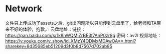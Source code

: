# Network
文件只上传成功了assets之后，git出问题所以只能传到云盘里了，给老师和TA带来不好的体验，抱歉。
云盘地址：链接：https://pan.baidu.com/s/1k8nWQMiZrBE3t7AnP0zr8g 密码：av2l
视频地址：https://v.youku.com/v_show/id_XMzY4ODMxMDAwOA==.html?sharekey=8d35685eb51209d3f0b8d7567d702ab85
